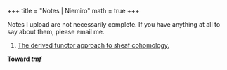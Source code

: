 +++
title = "Notes | Niemiro"
math = true
+++

Notes I upload are not necessarily complete. If you have anything at all to say about them, please email me.

1. [The derived functor approach to sheaf cohomology.](/niemiro_derived_functors_for_sheaf_cohomology.pdf)

**Toward $tmf$**

